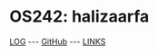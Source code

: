 ---
---

# OS242: halizaarfa

[LOG](TXT/mylog.txt) --- [GitHub](https://github.com/halizaarfa/os242/) --- [LINKS](https://halizaarfa.github.io/os242/LINKS/)
